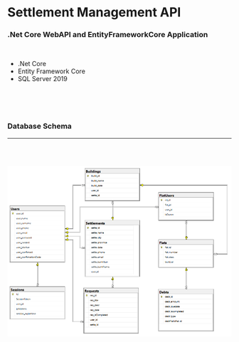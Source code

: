 # Settlement Management API

### .Net Core WebAPI and EntityFrameworkCore Application
<br>

* .Net Core
* Entity Framework Core
* SQL Server 2019




<br>
<br>
<br>

### Database Schema
---
<br>
<br>

![](./Docs/Database.PNG)

<br>
<br>
<br>



